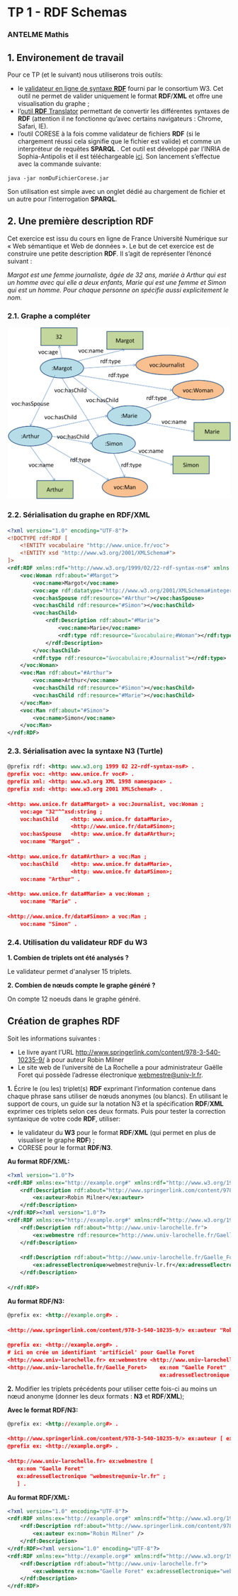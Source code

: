 # TP 1 - **RDF** Schemas

### ANTELME Mathis

## 1. Environement de travail

Pour ce TP (et le suivant) nous utiliserons trois outils:
- le [validateur en ligne de syntaxe **RDF**](http://www.w3.org/RDF/Validator/) fourni par le consortium W3. Cet outil ne permet de valider uniquement le format **RDF**/**XML** et offre une visualisation du graphe ;
- l’[outil **RDF** Translator](http://rdf-translator.appspot.com/) permettant de convertir les différentes syntaxes de **RDF** (attention il ne fonctionne qu’avec certains navigateurs : Chrome, Safari, IE).
- l’outil CORESE à la fois comme validateur de fichiers **RDF** (si le chargement réussi cela signifie que le fichier est valide) et comme un interpréteur de requêtes **SPARQL** . Cet outil est développé par l’INRIA de Sophia-Antipolis et il est téléchargeable [ici](http://wimmics.inria.fr/doc/tutorial/corese-3.1.5a.jar). Son lancement s’effectue avec la commande suivante:

`java -jar nomDuFichierCorese.jar`

Son utilisation est simple avec un onglet dédié au chargement de fichier et un autre pour l’interrogation **SPARQL**.

## 2. Une première description **RDF**

Cet exercice est issu du cours en ligne de France Université Numérique sur « Web sémantique et Web de données ». Le but de cet exercice est de construire une petite description **RDF**. Il s’agit de représenter l’énoncé suivant :

*Margot est une femme journaliste, âgée de 32 ans, mariée à Arthur qui est un homme avec qui elle a deux enfants, Marie qui est une femme et Simon qui est un homme. Pour chaque personne on spécifie aussi explicitement le nom.*

### 2.1. Graphe a compléter

![graphe](img/graphe.png)

### 2.2. Sérialisation du graphe en **RDF**/**XML**

```xml
<?xml version="1.0" encoding="UTF-8"?>
<!DOCTYPE rdf:RDF [
    <!ENTITY vocabulaire "http://www.unice.fr/voc">
    <!ENTITY xsd "http://www.w3.org/2001/XMLSchema#">
]>
<rdf:RDF xmlns:rdf="http://www.w3.org/1999/02/22-rdf-syntax-ns#" xmlns:voc="&vocabulaire;#" xml:base="http://www.unice.fr/data">
    <voc:Woman rdf:about="#Margot">
        <voc:name>Margot</voc:name>
        <voc:age rdf:datatype="http://www.w3.org/2001/XMLSchema#integer">32</voc:age>
        <voc:hasSpouse rdf:resource="#Arthur"></voc:hasSpouse>
        <voc:hasChild rdf:resource="#Simon"></voc:hasChild>
        <voc:hasChild>
            <rdf:Description rdf:about="#Marie">
                <voc:name>Marie</voc:name>
                <rdf:type rdf:resource="&vocabulaire;#Woman"></rdf:type>
            </rdf:Description>
        </voc:hasChild>
        <rdf:type rdf:resource="&vocabulaire;#Journalist"></rdf:type>
    </voc:Woman>
    <voc:Man rdf:about="#Arthur">
        <voc:name>Arthur</voc:name>
        <voc:hasChild rdf:resource="#Simon"></voc:hasChild>
        <voc:hasChild rdf:resource="#Marie"></voc:hasChild>
    </voc:Man>
    <voc:Man rdf:about="#Simon">
        <voc:name>Simon</voc:name>
    </voc:Man>
</rdf:RDF>
```

### 2.3. Sérialisation avec la syntaxe N3 (Turtle)

```xml
@prefix rdf: <http: www.w3.org 1999 02 22-rdf-syntax-ns#> .
@prefix voc: <http: www.unice.fr voc#> .
@prefix xml: <http: www.w3.org XML 1998 namespace> .
@prefix xsd: <http: www.w3.org 2001 XMLSchema#> .
                
<http: www.unice.fr data#Margot> a voc:Journalist, voc:Woman ;
    voc:age "32"^^xsd:string ;
    voc:hasChild    <http: www.unice.fr data#Marie>,
                    <http://www.unice.fr/data#Simon>;
    voc:hasSpouse   <http: www.unice.fr data#Arthur>;
    voc:name "Margot" .
                            
<http: www.unice.fr data#Arthur> a voc:Man ;
    voc:hasChild    <http: www.unice.fr data#Marie>,
                    <http: www.unice.fr data#Simon>;
    voc:name "Arthur" .

<http: www.unice.fr data#Marie> a voc:Woman ;
    voc:name "Marie" .
    
<http://www.unice.fr/data#Simon> a voc:Man ;
    voc:name "Simon" .
```

### 2.4. Utilisation du validateur **RDF** du **W3**

**1. Combien de triplets ont été analysés ?**

Le validateur permet d'analyser 15 triplets.

**2. Combien de nœuds compte le graphe généré ?**

On compte 12 noeuds dans le graphe généré.

## Création de graphes **RDF**

Soit les informations suivantes :
- Le livre ayant l’URL http://www.springerlink.com/content/978-3-540-10235-9/ à pour
auteur Robin Milner
- Le site web de l’université de La Rochelle a pour administrateur Gaëlle Foret qui
possède l’adresse électronique webmestre@univ-lr.fr.

**1.** Écrire le (ou les) triplet(s) **RDF** exprimant l’information contenue dans chaque phrase sans utiliser de nœuds anonymes (ou blancs). En utilisant le support de cours, un guide sur la notation N3 et la spécification **RDF**/**XML** exprimer ces triplets selon ces deux formats. Puis pour tester la correction syntaxique de votre code **RDF**, utiliser:
- le validateur du **W3** pour le format **RDF**/**XML** (qui permet en plus de visualiser le
graphe **RDF**) ;
- CORESE pour le format **RDF**/**N3**.

**Au format RDF/XML:**

```xml
<?xml version="1.0"?>
<rdf:RDF xmlns:ex="http://example.org#" xmlns:rdf="http://www.w3.org/1999/02/22-rdf-syntax-ns#">
    <rdf:Description rdf:about="http://www.springerlink.com/content/978-3-540-10235-9/">
        <ex:auteur>Robin Milner</ex:auteur>
    </rdf:Description>
</rdf:RDF><?xml version="1.0"?>
<rdf:RDF xmlns:ex="http://example.org#" xmlns:rdf="http://www.w3.org/1999/02/22-rdf-syntax-ns#">
    <rdf:Description rdf:about="http://www.univ-larochelle.fr">
        <ex:webmestre rdf:resource="http://www.univ-larochelle.fr/Gaelle_Foret" />
    </rdf:Description>

    <rdf:Description rdf:about="http://www.univ-larochelle.fr/Gaelle_Foret">
        <ex:adresseElectronique>webmestre@univ-lr.fr</ex:adresseElectronique>
    </rdf:Description>

</rdf:RDF>  
```

**Au format RDF/N3:**

```xml
@prefix ex: <http://example.org#> . 

<http://www.springerlink.com/content/978-3-540-10235-9/> ex:auteur "Robin Milner" .

@prefix ex: <http://example.org#> .
# ici on crée un identifiant 'artificiel' pour Gaelle Foret
<http://www.univ-larochelle.fr> ex:webmestre <http://www.univ-larochelle.fr/Gaelle_Foret> .
<http://www.univ-larochelle.fr/Gaelle_Foret>    ex:nom "Gaelle Foret" ;
                                                ex:adresseElectronique "webmestre@univ-lr.fr" . 
```

**2.** Modifier les triplets précédents pour utiliser cette fois-ci au moins un nœud anonyme
(donner les deux formats : **N3** et **RDF**/**XML**);

**Avec le format RDF/N3:**

```xml
@prefix ex: <http://example.org#> . 

<http://www.springerlink.com/content/978-3-540-10235-9/> ex:auteur [ ex:nom "Robin Milner" ] .
@prefix ex: <http://example.org#> .

<http://www.univ-larochelle.fr> ex:webmestre [
   ex:nom "Gaelle Foret"
   ex:adresseElectronique "webmestre@univ-lr.fr" ;
   ] .
```

**Au format RDF/XML:**

```xml
<?xml version="1.0" encoding="UTF-8"?>
<rdf:RDF xmlns:ex="http://example.org#" xmlns:rdf="http://www.w3.org/1999/02/22-rdf-syntax-ns#">
    <rdf:Description rdf:about="http://www.springerlink.com/content/978-3-540-10235-9/">
        <ex:auteur ex:nom="Robin Milner" />
    </rdf:Description>
</rdf:RDF><?xml version="1.0" encoding="UTF-8"?>
<rdf:RDF xmlns:ex="http://example.org#" xmlns:rdf="http://www.w3.org/1999/02/22-rdf-syntax-ns#">
    <rdf:Description rdf:about="http://www.univ-larochelle.fr">
        <ex:webmestre ex:nom="Gaelle Foret" ex:adresseElectronique="webmestre@univ-lr.fr" />
    </rdf:Description>
</rdf:RDF>
```